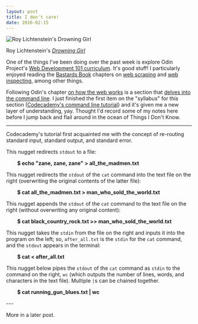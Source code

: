 ```yaml
---
layout: post
title: I don't care!
date: 2016-02-15
---
```


![Roy Lichtenstein's Drowning Girl]({{site.github.url}}/images/2016-02/Roy_Lichtenstein_Drowning_Girl.jpg)

<figcaption class="caption">Roy Lichtenstein's <a href="https://en.wikipedia.org/wiki/Drowning_Girl"><i>Drowning Girl</i></a></figcaption>

One of the things I've been doing over the past week is explore Odin Project's [Web Development 101 curriculum](http://www.theodinproject.com/web-development-101). It's good stuff! I particularly enjoyed reading the [Bastards Book](http://ruby.bastardsbook.com/) chapters on [web scraping](http://ruby.bastardsbook.com/chapters/web-scraping/) and [web inspecting](http://ruby.bastardsbook.com/chapters/web-inspecting-html/), among other things.

Following Odin's chapter [on how the web works](http://www.theodinproject.com/web-development-101/how-does-the-web-work?ref=lc-pb) is a section that [delves into the command line](http://www.theodinproject.com/web-development-101/how-does-your-computer-work). I just finished the first item on the "syllabus" for this section ([Codecademy's command line tutorial](https://www.codecademy.com/learn/learn-the-command-line)) and it's given me a new layer of understanding, yay. Thought I'd record some of my notes here before I jump back and flail around in the ocean of Things I Don't Know.

---

Codecademy's tutorial first acquainted me with the concept of re-routing standard input, standard output, and standard error.

This nugget redirects `stdout` to a file:
<p style="padding-left: 30px;"><strong>$ echo "zane, zane, zane" > all_the_madmen.txt</strong></p>


This nugget redirects the `stdout` of the `cat` command into the text file on the right (overwriting the original contents of the latter file):
<p style="padding-left: 30px;"><strong>$ cat all_the_madmen.txt > man_who_sold_the_world.txt</strong></p>

This nugget appends the `stdout` of the `cat` command to the text file on the right (without overwriting any original content):
<p style="padding-left: 30px;"><strong>$ cat black_country_rock.txt >> man_who_sold_the_world.txt</strong></p>

This nugget takes the `stdin` from the file on the right and inputs it into the program on the left; so, `after_all.txt` is the `stdin` for the `cat` command, and the `stdout` appears in the terminal:

<p style="padding-left: 30px;"><strong>$ cat < after_all.txt</strong></p>

This nugget below pipes the `stdout` of the `cat` command as `stdin` to the command on the right, `wc` (which outputs the number of lines, words, and characters  in the text file). Multiple `|`s can be chained together.
<p style="padding-left: 30px;"><strong>$ cat running_gun_blues.txt | wc</strong></p>
---

More in a later post.